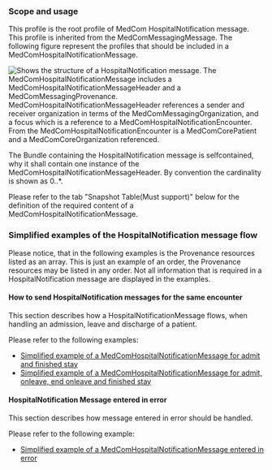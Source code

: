 ### Scope and usage 
This profile is the root profile of MedCom HospitalNotification message. This profile is inherited from the MedComMessagingMessage.
The following figure represent the profiles that should be included in a MedComHospitalNotificationMessage.

<img alt="Shows the structure of a HospitalNotification message. The MedComHospitalNotificationMessage includes a MedComHospitalNotificationMessageHeader and a MedComMessagingProvenance. MedComHospitalNotificationMessageHeader references a sender and receiver organization in terms of the MedComMessagingOrganization, and a focus which is a reference to a MedComHospitalNotificationEncounter. From the MedComHospitalNotificationEncounter is a MedComCorePatient and a MedComCoreOrganization referenced." src="./hospitalnotification/HospitalNotification.png" style="float:none; display:block; margin-left:auto; margin-right:auto;" />

The Bundle containing the HospitalNotification message is selfcontained, why it shall contain one instance of the MedComHospitalNotificationMessageHeader. By convention the cardinality is shown as 0..*.

Please refer to the tab "Snapshot Table(Must support)" below for the definition of the required content of a MedComHospitalNotificationMessage.  


### Simplified examples of the HospitalNotification message flow
Please notice, that in the following examples is the Provenance resources listed as an array. This is just an example of an order, the Provenance resources may be listed in any order. 
Not all information that is required in a HospitalNotification message are displayed in the examples. 

#### How to send HospitalNotification messages for the same encounter
This section describes how a HospitalNotificationMessage flows, when handling an admission, leave and discharge of a patient.

Please refer to the following examples:  
* [Simplified example of a MedComHospitalNotificationMessage for admit and finished stay ](./hospitalnotification/HNAdmitFinish.png)
* [Simplified example of a MedComHospitalNotificationMessage for admit, onleave, end onleave and finished stay ](./hospitalnotification/HNAdmitOnleaveEndFinish.png)

#### HospitalNotification Message entered in error    
This section describes how message entered in error should be handled.

Please refer to the following example:  
* [Simplified example of a MedComHospitalNotificationMessage entered in error ](./hospitalnotification/HNAdmitEnteredInError.png)




